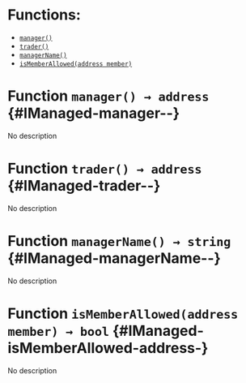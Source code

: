 

# Functions:
- [`manager()`](#IManaged-manager--)
- [`trader()`](#IManaged-trader--)
- [`managerName()`](#IManaged-managerName--)
- [`isMemberAllowed(address member)`](#IManaged-isMemberAllowed-address-)


# Function `manager() → address` {#IManaged-manager--}
No description
# Function `trader() → address` {#IManaged-trader--}
No description
# Function `managerName() → string` {#IManaged-managerName--}
No description
# Function `isMemberAllowed(address member) → bool` {#IManaged-isMemberAllowed-address-}
No description

